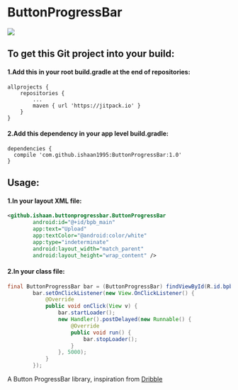 # ButtonProgressBar
[![](https://jitpack.io/v/ishaan1995/ButtonProgressBar.svg)](https://jitpack.io/#ishaan1995/ButtonProgressBar)
## To get this Git project into your build:
#### 1.Add this in your root build.gradle at the end of repositories:

```
allprojects {
	repositories {
		...
		maven { url 'https://jitpack.io' }
	}
}
```

#### 2.Add this dependency in your app level build.gradle:
```
dependencies {
  compile 'com.github.ishaan1995:ButtonProgressBar:1.0'
}
```

## Usage:
#### 1.In your layout XML file:
```xml
<github.ishaan.buttonprogressbar.ButtonProgressBar
        android:id="@+id/bpb_main"
        app:text="Upload"
        app:textColor="@android:color/white"
        app:type="indeterminate"
        android:layout_width="match_parent"
        android:layout_height="wrap_content" />
```

#### 2.In your class file:
```java
final ButtonProgressBar bar = (ButtonProgressBar) findViewById(R.id.bpb_main);
        bar.setOnClickListener(new View.OnClickListener() {
            @Override
            public void onClick(View v) {
                bar.startLoader();
                new Handler().postDelayed(new Runnable() {
                    @Override
                    public void run() {
                        bar.stopLoader();
                    }
                }, 5000);
            }
        });
```

A Button ProgressBar library, inspiration from [Dribble](https://dribbble.com/shots/2551579-Download-Button)
